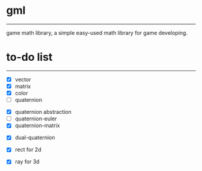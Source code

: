 # gml
---
game math library, a simple easy-used math library for game developing.

# to-do list
---
- [x] vector
- [x] matrix
- [x] color
- [ ] quaternion
 * [x] quaternion abstraction
 * [ ] quaternion-euler
 * [x] quaternion-matrix
- [x] dual-quaternion
- [x] rect for 2d
- [x] ray for 3d
 
